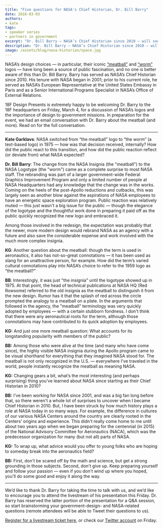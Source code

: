 ```yaml
---
title: "Five questions for NASA's Chief Historian, Dr. Bill Barry"
date: 2016-03-03
authors:
- kate
tags:
- speaker series
- partners in government
excerpt: "Dr. Bill Barry — NASA’s Chief Historian since 2010 — will soon be visiting 18F to talk about the history of NASA’s logo. Here, read his insights on why “the meatball” is so popular, his advice to young folks considering careers in aeronautics, and more."
description: "Dr. Bill Barry — NASA’s Chief Historian since 2010 — will soon be visiting 18F to talk about the history of NASA’s logo. Here, read his insights on why “the meatball” is so popular, his advice to young folks considering careers in aeronautics, and more."
image: /assets/blog/nasa-historian/space.jpg
---
```


NASA’s design choices — in particular, their iconic [“meatball”](http://history.nasa.gov/meatball.htm) and [“worm”](http://www.nasa.gov/audience/forstudents/5-8/features/symbols-of-nasa.html) logos — have long been a source of public fascination, and no one is better aware of this than Dr. Bill Barry. Barry has served as NASA’s Chief Historian since 2010. His tenure with NASA began in 2001; prior to his current role, he served as NASA’s European Representative at the United States Embassy in Paris and as a Senior International Programs Specialist in NASA’s Office of External Relations.

18F Design Presents is extremely happy to be welcoming Dr. Barry to the 18F headquarters on Friday, March 4, for a discussion of NASA’s logos and the importance of design to government missions. In preparation for the event, we had an email conversation with Dr. Barry about the meatball (and more). Read on for the full conversation. 

***

**Kate Garklavs**: NASA switched from “the meatball” logo to “the worm” (a text-based logo) in 1975 — how was that decision received, internally? How did the public react to this transition, and how did the public reaction reflect (or deviate from) what NASA expected?

**Dr. Bill Barry**: The change from the NASA Insignia (the "meatball") to the NASA Logotype (the "worm") came as a complete surprise to most NASA staff. The rebranding was part of a larger government-wide Federal Graphics Improvement Program and only a limited number of people at NASA Headquarters had any knowledge that the change was in the works. Coming on the heels of the post-Apollo reductions and cutbacks, this was largely seen as another blow against the aspirations of NASA employees to have an energetic space exploration program. Public reaction was relatively muted — this just wasn't a big issue for the public — though the elegance of the logotype and the thoughtful work done in preparing it paid off as the public quickly recognized the new logo and embraced it.

Among those involved in the redesign, the expectation was probably that the newer, more modern design would rebrand NASA as an agency with a future and also save the considerable expense and work involved with the much more complex insignia.

**KG**: Another question about the meatball: though the term is used in aeronautics, it also has not-so-great connotations — it has been used as slang for an unattractive person, for example. How did the term’s varied cultural connotations play into NASA’s choice to refer to the 1959 logo as “the meatball?” 

**BB**: Interestingly, it was just "the insignia" until the logotype showed up in 1975. At that point, the head of technical publications at NASA HQ (Red Rowsome) referred to the old insignia as the meatball to distinguish it from the new design. Rumor has it that the splash of red across the circle prompted the analogy to a meatball on a plate. In the arguments that followed in the agency, the "meatball" terminology was very quickly adopted by employees — with a certain stubborn fondness. I don't think that there were any aeronautical roots for the term, although those connotations may have contributed to its quick adoption by employees.

**KG:** And just one more meatball question: What accounts for its longstanding popularity with members of the public?   

**BB:** Among those who were alive at the time (and many who have come since), the highly visible NASA insignia during the Apollo program came to be visual shorthand for everything that they imagined NASA stood for. The meatball is not only recognized in the U.S. — everywhere I've traveled in the world, people instantly recognize the meatball as meaning NASA.

**KG:** Changing gears a bit, what’s the most interesting (and perhaps surprising) thing you’ve learned about NASA since starting as their Chief Historian in 2010?

**BB:** I've been working for NASA since 2001, and was a big fan long before that, so there weren't a whole lot of surprises to uncover when I became Chief Historian in 2010. But, I have been struck by how much history plays a role at NASA today in so many ways. For example, the difference in cultures of our various NASA Centers around the country are clearly rooted in the Centers’ origins and experience. This didn't really come home to me until about two years ago when we began preparing for the centennial (in 2015) of the National Advisory Committee for Aeronautics (NACA), which was the predecessor organization for many (but not all) parts of NASA.  

**KG:** To wrap up, what advice would you offer to young folks who are hoping to someday break into the aeronautics field?  

**BB:** First, don't be scared off by the math and science, but get a strong grounding in those subjects. Second, don't give up. Keep preparing yourself and follow your passion — even if you don't wind up where you hoped, you'll do some good and enjoy it along the way.

***

We’d like to thank Dr. Barry for taking the time to talk with us, and we’d like to encourage you to attend the livestream of his presentation this Friday. Dr. Barry has reserved the latter portion of the presentation for a Q&A session, so start brainstorming your government-design- and NASA-related questions (remote attendees will be able to Tweet their questions to us).

[Register for a livestream ticket here](https://www.eventbrite.com/e/18f-design-presents-dr-bill-barry-nasa-chief-historian-registration-21774705731), or check our [Twitter account](https://twitter.com/18F?lang=en) on Friday. 
